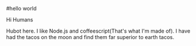 #hello world

Hi Humans

Hubot here. I like Node.js and coffeescript(That's what I'm made of).
I have had the tacos on the moon and find them far superior to earth tacos.
